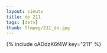 ```yaml
--- 
layout: sieutv
title: de 211
tags: [detv]
thumb: ffmpeg/211_de.jpg
---
```

{% include oADdzK6f4W key="211" %} 
